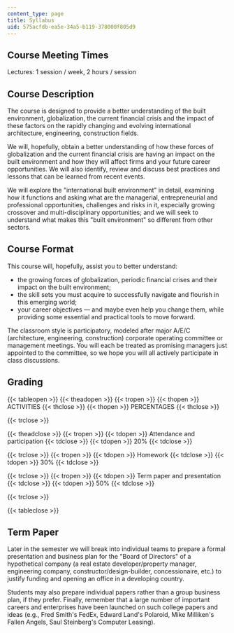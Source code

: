 ```yaml
---
content_type: page
title: Syllabus
uid: 575acfdb-ea5e-34a5-b119-378000f805d9
---
```


Course Meeting Times
--------------------

Lectures: 1 session / week, 2 hours / session

Course Description
------------------

The course is designed to provide a better understanding of the built environment, globalization, the current financial crisis and the impact of these factors on the rapidly changing and evolving international architecture, engineering, construction fields.

We will, hopefully, obtain a better understanding of how these forces of globalization and the current financial crisis are having an impact on the built environment and how they will affect firms and your future career opportunities. We will also identify, review and discuss best practices and lessons that can be learned from recent events.

We will explore the "international built environment" in detail, examining how it functions and asking what are the managerial, entrepreneurial and professional opportunities, challenges and risks in it, especially growing crossover and multi-disciplinary opportunities; and we will seek to understand what makes this "built environment" so different from other sectors.

Course Format
-------------

This course will, hopefully, assist you to better understand:

*   the growing forces of globalization, periodic financial crises and their impact on the built environment;
*   the skill sets you must acquire to successfully navigate and flourish in this emerging world;
*   your career objectives — and maybe even help you change them, while providing some essential and practical tools to move forward.

The classroom style is participatory, modeled after major A/E/C (architecture, engineering, construction) corporate operating committee or management meetings. You will each be treated as promising managers just appointed to the committee, so we hope you will all actively participate in class discussions.

Grading
-------

{{< tableopen >}}
{{< theadopen >}}
{{< tropen >}}
{{< thopen >}}
ACTIVITIES
{{< thclose >}}
{{< thopen >}}
PERCENTAGES
{{< thclose >}}

{{< trclose >}}

{{< theadclose >}}
{{< tropen >}}
{{< tdopen >}}
Attendance and participation
{{< tdclose >}}
{{< tdopen >}}
20%
{{< tdclose >}}

{{< trclose >}}
{{< tropen >}}
{{< tdopen >}}
Homework
{{< tdclose >}}
{{< tdopen >}}
30%
{{< tdclose >}}

{{< trclose >}}
{{< tropen >}}
{{< tdopen >}}
Term paper and presentation
{{< tdclose >}}
{{< tdopen >}}
50%
{{< tdclose >}}

{{< trclose >}}

{{< tableclose >}}

Term Paper
----------

Later in the semester we will break into individual teams to prepare a formal presentation and business plan for the "Board of Directors" of a hypothetical company (a real estate developer/property manager, engineering company, constructor/design-builder, concessionaire, etc.) to justify funding and opening an office in a developing country.

Students may also prepare individual papers rather than a group business plan, if they prefer. Finally, remember that a large number of important careers and enterprises have been launched on such college papers and ideas (e.g., Fred Smith's FedEx, Edward Land's Polaroid, Mike Milliken's Fallen Angels, Saul Steinberg's Computer Leasing).